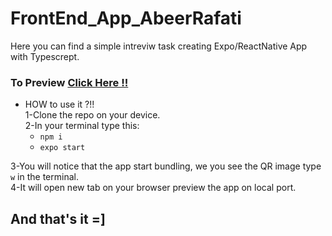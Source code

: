 # FrontEnd_App_AbeerRafati


Here you can find a simple intreviw task creating Expo/ReactNative  App with Typescrept.

### To Preview  [Click Here !!](https://photos.app.goo.gl/KfrUzeZjCRUt4XAF8)

* HOW to use it ?!!        
1-Clone the repo on your device.      
2-In your terminal type this:     
   - `npm i`
   - `expo start`    
   
   
3-You will notice that the app start bundling, we you see the QR image type `w` in the terminal.       
4-It will open new tab on your browser preview the app on local port.

## And that's it =]
